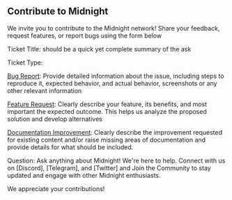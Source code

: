 ## Contribute to Midnight
We invite you to contribute to the Midnight network! Share your feedback, request features, or report bugs using the form below

Ticket Title: should be a quick yet complete summary of the ask

Ticket Type:

[Bug Report](https://github.com/midnight-ntwrk/midnight-node-docker/issues/new?template=bug-report.md): Provide detailed information about the issue, including steps to reproduce it, expected behavior, and actual behavior, screenshots or any other relevant information

[Feature Request](https://github.com/midnight-ntwrk/midnight-node-docker/issues/new?template=feature-request.md): Clearly describe your feature, its benefits, and most important the expected outcome. This helps us analyze the proposed solution and develop alternatives

[Documentation Improvement](https://github.com/midnight-ntwrk/midnight-node-docker/issues/new?template=documentation-improvement.md): Clearly describe the improvement requested for existing content and/or raise missing areas of documentation and provide details for what should be included.

Question: Ask anything about Midnight! We're here to help. Connect with us on [Discord], [Telegram], and [Twitter] and Join the Community to stay updated and engage with other Midnight enthusiasts.

We appreciate your contributions!

